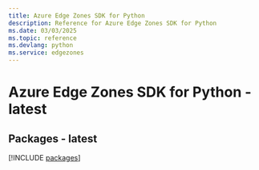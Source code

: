```yaml
---
title: Azure Edge Zones SDK for Python
description: Reference for Azure Edge Zones SDK for Python
ms.date: 03/03/2025
ms.topic: reference
ms.devlang: python
ms.service: edgezones
---
```

# Azure Edge Zones SDK for Python - latest
## Packages - latest
[!INCLUDE [packages](edge-zones-index.md)]